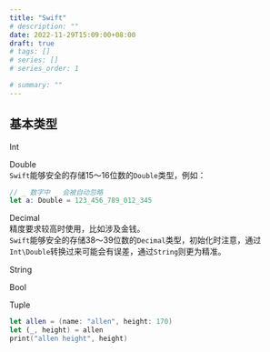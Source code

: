 ```yaml
---
title: "Swift"
# description: ""
date: 2022-11-29T15:09:00+08:00
draft: true
# tags: []
# series: []
# series_order: 1

# summary: ""
---
```


## 基本类型

Int

Double  
`Swift`能够安全的存储15～16位数的`Double`类型，例如：  
```swift
// _ 数字中 _ 会被自动忽略
let a: Double = 123_456_789_012_345
```

Decimal  
精度要求较高时使用，比如涉及金钱。  
`Swift`能够安全的存储38～39位数的`Decimal`类型，初始化时注意，通过`Int\Double`转换过来可能会有误差，通过`String`则更为精准。

String

Bool

Tuple  
```swift
let allen = (name: "allen", height: 170)
let (_, height) = allen
print("allen height", height)
```
